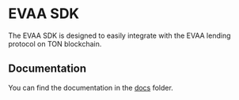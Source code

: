 # EVAA SDK

The EVAA SDK is designed to easily integrate with the EVAA lending protocol on TON blockchain.

## Documentation

You can find the documentation in the [docs](./docs) folder.